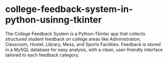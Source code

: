 # college-feedback-system-in-python-usinng-tkinter
 The College Feedback System is a Python-Tkinter app that collects structured student feedback on college areas like Administration, Classroom, Hostel, Library, Mess, and Sports Facilities. Feedback is stored in a MySQL database for easy analysis, with a clean, user-friendly interface tailored to each feedback category.
